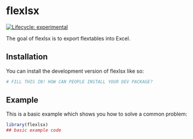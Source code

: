 
<!-- README.md is generated from README.Rmd. Please edit that file -->

# flexlsx

<!-- badges: start -->

[![Lifecycle:
experimental](https://img.shields.io/badge/lifecycle-experimental-orange.svg)](https://lifecycle.r-lib.org/articles/stages.html#experimental)
<!-- badges: end -->

The goal of flexlsx is to export flextables into Excel.

## Installation

You can install the development version of flexlsx like so:

``` r
# FILL THIS IN! HOW CAN PEOPLE INSTALL YOUR DEV PACKAGE?
```

## Example

This is a basic example which shows you how to solve a common problem:

``` r
library(flexlsx)
## basic example code
```
